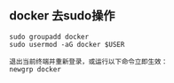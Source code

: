 ## docker 去sudo操作
```
sudo groupadd docker
sudo usermod -aG docker $USER

退出当前终端并重新登录，或运行以下命令立即生效：
newgrp docker
```
